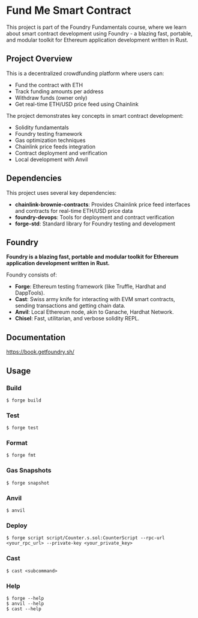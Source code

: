 # Fund Me Smart Contract

This project is part of the Foundry Fundamentals course, where we learn about smart contract development using Foundry - a blazing fast, portable, and modular toolkit for Ethereum application development written in Rust.

## Project Overview

This is a decentralized crowdfunding platform where users can:

- Fund the contract with ETH
- Track funding amounts per address
- Withdraw funds (owner only)
- Get real-time ETH/USD price feed using Chainlink

The project demonstrates key concepts in smart contract development:

- Solidity fundamentals
- Foundry testing framework
- Gas optimization techniques
- Chainlink price feeds integration
- Contract deployment and verification
- Local development with Anvil

## Dependencies

This project uses several key dependencies:

- **chainlink-brownie-contracts**: Provides Chainlink price feed interfaces and contracts for real-time ETH/USD price data
- **foundry-devops**: Tools for deployment and contract verification
- **forge-std**: Standard library for Foundry testing and development

## Foundry

**Foundry is a blazing fast, portable and modular toolkit for Ethereum application development written in Rust.**

Foundry consists of:

- **Forge**: Ethereum testing framework (like Truffle, Hardhat and DappTools).
- **Cast**: Swiss army knife for interacting with EVM smart contracts, sending transactions and getting chain data.
- **Anvil**: Local Ethereum node, akin to Ganache, Hardhat Network.
- **Chisel**: Fast, utilitarian, and verbose solidity REPL.

## Documentation

https://book.getfoundry.sh/

## Usage

### Build

```shell
$ forge build
```

### Test

```shell
$ forge test
```

### Format

```shell
$ forge fmt
```

### Gas Snapshots

```shell
$ forge snapshot
```

### Anvil

```shell
$ anvil
```

### Deploy

```shell
$ forge script script/Counter.s.sol:CounterScript --rpc-url <your_rpc_url> --private-key <your_private_key>
```

### Cast

```shell
$ cast <subcommand>
```

### Help

```shell
$ forge --help
$ anvil --help
$ cast --help
```

